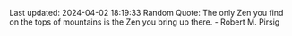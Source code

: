 Last updated: 2024-04-02 18:19:33
Random Quote: The only Zen you find on the tops of mountains is the Zen you bring up there. - Robert M. Pirsig